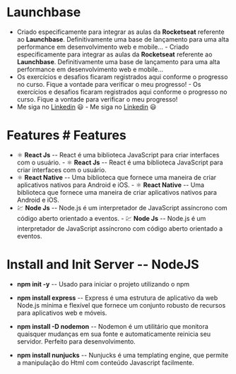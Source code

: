 # Launchbase
- Criado especificamente para integrar as aulas da **Rocketseat** referente ao **Launchbase**. Definitivamente uma base de lançamento para uma alta performance em desenvolvimento web e mobile...	- Criado especificamente para integrar as aulas da **Rocketseat** referente ao **Launchbase**. Definitivamente uma base de lançamento para uma alta performance em desenvolvimento web e mobile...
- Os exercícios e desafios ficaram registrados aqui conforme o progresso no curso. Fique a vontade para verificar o meu progresso!	- Os exercícios e desafios ficaram registrados aqui conforme o progresso no curso. Fique a vontade para verificar o meu progresso!
- Me siga no <a href="https://www.linkedin.com/in/andreluisbonfim/">Linkedin</a> :smiley:	- Me siga no <a href="https://www.linkedin.com/in/andreluisbonfim/">Linkedin</a> :smiley:
# Features	# Features
- :atom_symbol: **React Js** -- React é uma biblioteca JavaScript para criar interfaces com o usuário. 	- :atom_symbol: **React Js** -- React é uma biblioteca JavaScript para criar interfaces com o usuário. 
- :atom_symbol: **React Native** -- Uma biblioteca que fornece uma maneira de criar aplicativos nativos para Android e iOS.	- :atom_symbol: **React Native** -- Uma biblioteca que fornece uma maneira de criar aplicativos nativos para Android e iOS.
- :chart: **Node Js** -- Node.js é um interpretador de JavaScript assíncrono com código aberto orientado a eventos.	- :chart: **Node Js** -- Node.js é um interpretador de JavaScript assíncrono com código aberto orientado a eventos.

# Install and Init Server -- NodeJS

- **npm init -y** -- Usado para iniciar o projeto utilizando o npm

- **npm install express** -- Express é uma estrutura de aplicativo da web Node.js mínima e flexível que fornece um conjunto robusto de recursos para aplicativos web e móveis.

- **npm install -D nodemon** -- Nodemon é um utilitário que monitora quaisquer mudanças em sua fonte e automaticamente reinicia seu servidor. Perfeito para desenvolvimento.

- **npm install nunjucks** -- Nunjucks é uma templating engine, que permite a manipulação do Html com conteúdo Javascript facilmente.
